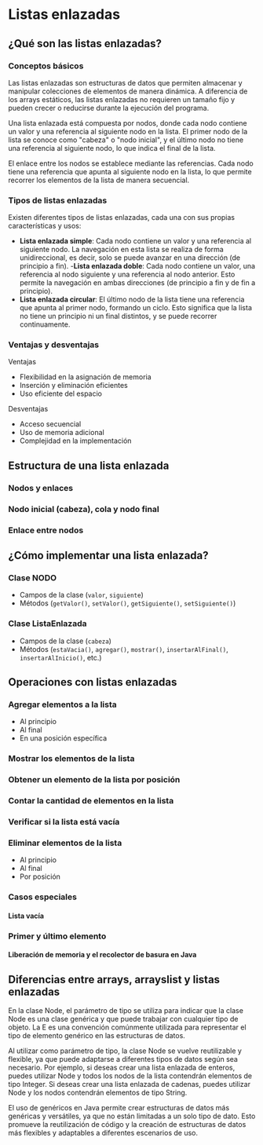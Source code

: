 # Listas enlazadas

## ¿Qué son las listas enlazadas?

### Conceptos básicos

Las listas enlazadas son estructuras de datos que permiten almacenar y manipular colecciones de elementos de manera dinámica. A diferencia de los arrays estáticos, las listas enlazadas no requieren un tamaño fijo y pueden crecer o reducirse durante la ejecución del programa.

Una lista enlazada está compuesta por nodos, donde cada nodo contiene un valor y una referencia al siguiente nodo en la lista. El primer nodo de la lista se conoce como "cabeza" o "nodo inicial", y el último nodo no tiene una referencia al siguiente nodo, lo que indica el final de la lista.

El enlace entre los nodos se establece mediante las referencias. Cada nodo tiene una referencia que apunta al siguiente nodo en la lista, lo que permite recorrer los elementos de la lista de manera secuencial.

### Tipos de listas enlazadas

Existen diferentes tipos de listas enlazadas, cada una con sus propias características y usos:

- **Lista enlazada simple**: Cada nodo contiene un valor y una referencia al siguiente nodo. La navegación en esta lista se realiza de forma unidireccional, es decir, solo se puede avanzar en una dirección (de principio a fin).
-**Lista enlazada doble**: Cada nodo contiene un valor, una referencia al nodo siguiente y una referencia al nodo anterior. Esto permite la navegación en ambas direcciones (de principio a fin y de fin a principio).
- **Lista enlazada circular**: El último nodo de la lista tiene una referencia que apunta al primer nodo, formando un ciclo. Esto significa que la lista no tiene un principio ni un final distintos, y se puede recorrer continuamente.

### Ventajas y desventajas

Ventajas

- Flexibilidad en la asignación de memoria
- Inserción y eliminación eficientes
- Uso eficiente del espacio

Desventajas

- Acceso secuencial
- Uso de memoria adicional
- Complejidad en la implementación

## Estructura de una lista enlazada

### Nodos y enlaces

### Nodo inicial (cabeza), cola y nodo final

### Enlace entre nodos

## ¿Cómo implementar una lista enlazada?

### Clase NODO

- Campos de la clase (`valor`, `siguiente`)
- Métodos (`getValor()`, `setValor()`, `getSiguiente()`, `setSiguiente()`)

### Clase ListaEnlazada

- Campos de la clase (`cabeza`)
- Métodos (`estaVacia()`, `agregar()`, `mostrar()`, `insertarAlFinal()`, `insertarAlInicio()`, etc.)

## Operaciones con listas enlazadas

### Agregar elementos a la lista

- Al principio
- Al final
- En una posición específica

### Mostrar los elementos de la lista

### Obtener un elemento de la lista por posición

### Contar la cantidad de elementos en la lista

### Verificar si la lista está vacía

### Eliminar elementos de la lista

- Al principio
- Al final
- Por posición

### Casos especiales

#### Lista vacía

### Primer y último elemento

#### Liberación de memoria y el recolector de basura en Java

## Diferencias entre arrays, arrayslist y listas enlazadas



En la clase Node<E>, el parámetro de tipo <E> se utiliza para indicar que la clase Node es una clase genérica y que puede trabajar con cualquier tipo de objeto. La E es una convención comúnmente utilizada para representar el tipo de elemento genérico en las estructuras de datos.

Al utilizar <E> como parámetro de tipo, la clase Node se vuelve reutilizable y flexible, ya que puede adaptarse a diferentes tipos de datos según sea necesario. Por ejemplo, si deseas crear una lista enlazada de enteros, puedes utilizar Node<Integer> y todos los nodos de la lista contendrán elementos de tipo Integer. Si deseas crear una lista enlazada de cadenas, puedes utilizar Node<String> y los nodos contendrán elementos de tipo String.

El uso de genéricos en Java permite crear estructuras de datos más genéricas y versátiles, ya que no están limitadas a un solo tipo de dato. Esto promueve la reutilización de código y la creación de estructuras de datos más flexibles y adaptables a diferentes escenarios de uso.

